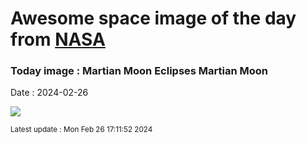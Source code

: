 
# Awesome space image of the day from [NASA](https://api.nasa.gov/)

### Today image : Martian Moon Eclipses Martian Moon
Date : 2024-02-26

![](https://youtube.com/embed/hwQTH0IGrwE?rel=0)

<small>Latest update : Mon Feb 26 17:11:52 2024</small>
        